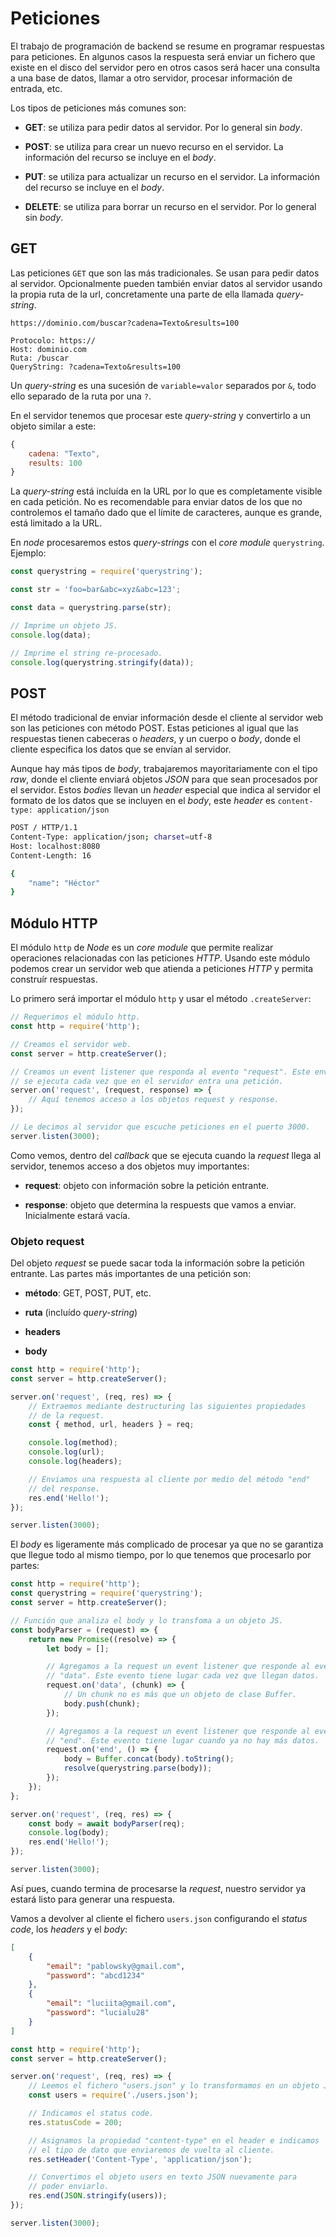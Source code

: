 # Peticiones

El trabajo de programación de backend se resume en programar respuestas para peticiones. En algunos casos la respuesta será enviar un fichero que existe en el disco del servidor pero en otros casos será hacer una consulta a una base de datos, llamar a otro servidor, procesar información de entrada, etc.

Los tipos de peticiones más comunes son:

-   **GET**: se utiliza para pedir datos al servidor. Por lo general sin _body_.

-   **POST**: se utiliza para crear un nuevo recurso en el servidor. La información del recurso se incluye en el _body_.

-   **PUT**: se utiliza para actualizar un recurso en el servidor. La información del recurso se incluye en el _body_.

-   **DELETE**: se utiliza para borrar un recurso en el servidor. Por lo general sin _body_.

## GET

Las peticiones `GET` que son las más tradicionales. Se usan para pedir datos al servidor. Opcionalmente pueden también enviar datos al servidor usando la propia ruta de la url, concretamente una parte de ella llamada _query-string_.

```
https://dominio.com/buscar?cadena=Texto&results=100
```

```
Protocolo: https://
Host: dominio.com
Ruta: /buscar
QueryString: ?cadena=Texto&results=100
```

Un _query-string_ es una sucesión de `variable=valor` separados por `&`, todo ello separado de la ruta por una `?`.

En el servidor tenemos que procesar este _query-string_ y convertirlo a un objeto similar a este:

```javascript
{
    cadena: "Texto",
    results: 100
}
```

La _query-string_ está incluída en la URL por lo que es completamente visible en cada petición. No es recomendable para enviar datos de los que no controlemos el tamaño dado que el límite de caracteres, aunque es grande, está limitado a la URL.

En _node_ procesaremos estos _query-strings_ con el _core module_ `querystring`. Ejemplo:

```javascript
const querystring = require('querystring');

const str = 'foo=bar&abc=xyz&abc=123';

const data = querystring.parse(str);

// Imprime un objeto JS.
console.log(data);

// Imprime el string re-procesado.
console.log(querystring.stringify(data));
```

## POST

El método tradicional de enviar información desde el cliente al servidor web son las peticiones con método POST. Estas peticiones al igual que las respuestas tienen cabeceras o _headers_, y un cuerpo o _body_, donde el cliente especifica los datos que se envían al servidor.

Aunque hay más tipos de _body_, trabajaremos mayoritariamente con el tipo _raw_, donde el cliente enviará objetos _JSON_ para que sean procesados por el servidor. Estos _bodies_ llevan un _header_ especial que indica al servidor el formato de los datos que se incluyen en el _body_, este _header_ es `content-type: application/json`

```bash
POST / HTTP/1.1
Content-Type: application/json; charset=utf-8
Host: localhost:8080
Content-Length: 16

{
    "name": "Héctor"
}
```

## Módulo HTTP

El módulo `http` de _Node_ es un _core module_ que permite realizar operaciones relacionadas con las peticiones _HTTP_. Usando este módulo podemos crear un servidor web que atienda a peticiones _HTTP_ y permita construír respuestas.

Lo primero será importar el módulo `http` y usar el método `.createServer`:

```javascript
// Requerimos el módulo http.
const http = require('http');

// Creamos el servidor web.
const server = http.createServer();

// Creamos un event listener que responda al evento "request". Este envento
// se ejecuta cada vez que en el servidor entra una petición.
server.on('request', (request, response) => {
    // Aquí tenemos acceso a los objetos request y response.
});

// Le decimos al servidor que escuche peticiones en el puerto 3000.
server.listen(3000);
```

Como vemos, dentro del _callback_ que se ejecuta cuando la _request_ llega al servidor, tenemos acceso a dos objetos muy importantes:

-   **request**: objeto con información sobre la petición entrante.

-   **response**: objeto que determina la respuests que vamos a enviar. Inicialmente estará vacía.

### Objeto request

Del objeto _request_ se puede sacar toda la información sobre la petición entrante. Las partes más importantes de una petición son:

-   **método**: GET, POST, PUT, etc.

-   **ruta** (incluído _query-string_)

-   **headers**

-   **body**

```javascript
const http = require('http');
const server = http.createServer();

server.on('request', (req, res) => {
    // Extraemos mediante destructuring las siguientes propiedades
    // de la request.
    const { method, url, headers } = req;

    console.log(method);
    console.log(url);
    console.log(headers);

    // Enviamos una respuesta al cliente por medio del método "end"
    // del response.
    res.end('Hello!');
});

server.listen(3000);
```

El _body_ es ligeramente más complicado de procesar ya que no se garantiza que llegue todo al mismo tiempo, por lo que tenemos que procesarlo por partes:

```javascript
const http = require('http');
const querystring = require('querystring');
const server = http.createServer();

// Función que analiza el body y lo transfoma a un objeto JS.
const bodyParser = (request) => {
    return new Promise((resolve) => {
        let body = [];

        // Agregamos a la request un event listener que responde al evento
        // "data". Este evento tiene lugar cada vez que llegan datos.
        request.on('data', (chunk) => {
            // Un chunk no es más que un objeto de clase Buffer.
            body.push(chunk);
        });

        // Agregamos a la request un event listener que responde al evento
        // "end". Este evento tiene lugar cuando ya no hay más datos.
        request.on('end', () => {
            body = Buffer.concat(body).toString();
            resolve(querystring.parse(body));
        });
    });
};

server.on('request', (req, res) => {
    const body = await bodyParser(req);
    console.log(body);
    res.end('Hello!');
});

server.listen(3000);
```

Así pues, cuando termina de procesarse la _request_, nuestro servidor ya estará listo para generar una respuesta.

Vamos a devolver al cliente el fichero `users.json` configurando el _status code_, los _headers_ y el _body_:

```json
[
    {
        "email": "pablowsky@gmail.com",
        "password": "abcd1234"
    },
    {
        "email": "luciita@gmail.com",
        "password": "lucialu28"
    }
]
```

```javascript
const http = require('http');
const server = http.createServer();

server.on('request', (req, res) => {
    // Leemos el fichero "users.json" y lo transformamos en un objeto JS.
    const users = require('./users.json');

    // Indicamos el status code.
    res.statusCode = 200;

    // Asignamos la propiedad "content-type" en el header e indicamos
    // el tipo de dato que enviaremos de vuelta al cliente.
    res.setHeader('Content-Type', 'application/json');

    // Convertimos el objeto users en texto JSON nuevamente para
    // poder enviarlo.
    res.end(JSON.stringify(users));
});

server.listen(3000);
```
